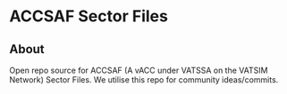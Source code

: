 # ACCSAF Sector Files

## About

Open repo source for ACCSAF (A vACC under VATSSA on the VATSIM Network) Sector Files. We utilise this repo for community ideas/commits.
